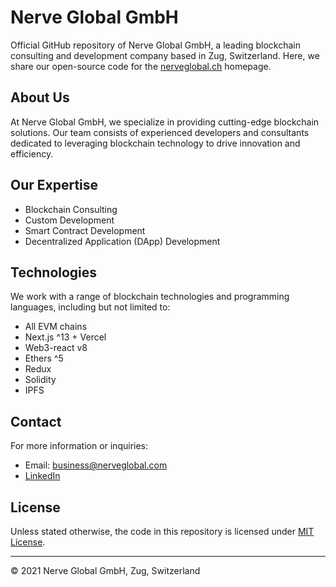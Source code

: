# Nerve Global GmbH

Official GitHub repository of Nerve Global GmbH, a leading blockchain consulting and development company based in Zug, Switzerland. Here, we share our open-source code for the [nerveglobal.ch](https://nerveglobal.ch) homepage.

## About Us

At Nerve Global GmbH, we specialize in providing cutting-edge blockchain solutions. Our team consists of experienced developers and consultants dedicated to leveraging blockchain technology to drive innovation and efficiency.

## Our Expertise

- Blockchain Consulting
- Custom Development
- Smart Contract Development
- Decentralized Application (DApp) Development

## Technologies

We work with a range of blockchain technologies and programming languages, including but not limited to:

- All EVM chains
- Next.js ^13 + Vercel
- Web3-react v8
- Ethers ^5
- Redux
- Solidity
- IPFS

## Contact

For more information or inquiries:

- Email: business@nerveglobal.com
- [LinkedIn](https://www.linkedin.com/company/nerveglobal)

## License

Unless stated otherwise, the code in this repository is licensed under [MIT License](LICENSE).

---

© 2021 Nerve Global GmbH, Zug, Switzerland
